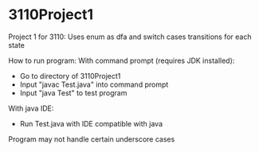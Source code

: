 # 3110Project1

Project 1 for 3110:
Uses enum as dfa and switch cases transitions for each state

How to run program:
  With command prompt (requires JDK installed):
  - Go to directory of 3110Project1
  - Input "javac Test.java" into command prompt
  - Input "java Test" to test program

  With java IDE:
  - Run Test.java with IDE compatible with java

Program may not handle certain underscore cases
